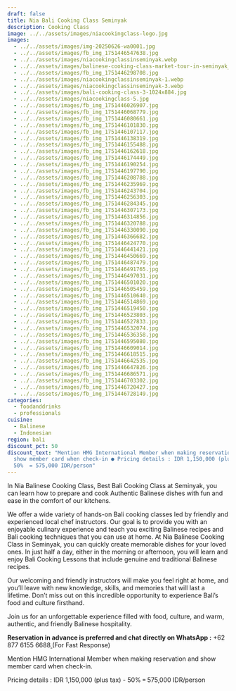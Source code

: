 ```yaml
---
draft: false
title: Nia Bali Cooking Class Seminyak
description: Cooking Class
image: ../../assets/images/niacookingclass-logo.jpg
images:
  - ../../assets/images/img-20250626-wa0001.jpg
  - ../../assets/images/fb_img_1751446547638.jpg
  - ../../assets/images/niacookingclassinseminyak.webp
  - ../../assets/images/balinese-cooking-class-market-tour-in-seminyak_5ypd1ut.jpg
  - ../../assets/images/fb_img_1751446298708.jpg
  - ../../assets/images/niacookingclassinseminyak-1.webp
  - ../../assets/images/niacookingclassinseminyak-3.webp
  - ../../assets/images/bali-cooking-class-3-1024x884.jpg
  - ../../assets/images/niacookingclass-5.jpg
  - ../../assets/images/fb_img_1751446026907.jpg
  - ../../assets/images/fb_img_1751446068779.jpg
  - ../../assets/images/fb_img_1751446080661.jpg
  - ../../assets/images/fb_img_1751446101830.jpg
  - ../../assets/images/fb_img_1751446107117.jpg
  - ../../assets/images/fb_img_1751446138319.jpg
  - ../../assets/images/fb_img_1751446155488.jpg
  - ../../assets/images/fb_img_1751446162618.jpg
  - ../../assets/images/fb_img_1751446174449.jpg
  - ../../assets/images/fb_img_1751446190254.jpg
  - ../../assets/images/fb_img_1751446197790.jpg
  - ../../assets/images/fb_img_1751446208788.jpg
  - ../../assets/images/fb_img_1751446235969.jpg
  - ../../assets/images/fb_img_1751446243704.jpg
  - ../../assets/images/fb_img_1751446256303.jpg
  - ../../assets/images/fb_img_1751446284345.jpg
  - ../../assets/images/fb_img_1751446307173.jpg
  - ../../assets/images/fb_img_1751446314856.jpg
  - ../../assets/images/fb_img_1751446320788.jpg
  - ../../assets/images/fb_img_1751446330090.jpg
  - ../../assets/images/fb_img_1751446366682.jpg
  - ../../assets/images/fb_img_1751446424770.jpg
  - ../../assets/images/fb_img_1751446441421.jpg
  - ../../assets/images/fb_img_1751446450669.jpg
  - ../../assets/images/fb_img_1751446487479.jpg
  - ../../assets/images/fb_img_1751446491765.jpg
  - ../../assets/images/fb_img_1751446497031.jpg
  - ../../assets/images/fb_img_1751446501020.jpg
  - ../../assets/images/fb_img_1751446505459.jpg
  - ../../assets/images/fb_img_1751446510640.jpg
  - ../../assets/images/fb_img_1751446514869.jpg
  - ../../assets/images/fb_img_1751446519450.jpg
  - ../../assets/images/fb_img_1751446523803.jpg
  - ../../assets/images/fb_img_1751446527833.jpg
  - ../../assets/images/fb_img_1751446532074.jpg
  - ../../assets/images/fb_img_1751446536358.jpg
  - ../../assets/images/fb_img_1751446595080.jpg
  - ../../assets/images/fb_img_1751446609014.jpg
  - ../../assets/images/fb_img_1751446618515.jpg
  - ../../assets/images/fb_img_1751446642535.jpg
  - ../../assets/images/fb_img_1751446647826.jpg
  - ../../assets/images/fb_img_1751446686571.jpg
  - ../../assets/images/fb_img_1751446703302.jpg
  - ../../assets/images/fb_img_1751446720427.jpg
  - ../../assets/images/fb_img_1751446728149.jpg
categories:
  - foodanddrinks
  - professionals
cuisine:
  - Balinese
  - Indonesian
region: bali
discount_pct: 50
discount_text: "Mention HMG International Member when making reservation and
  show member card when check-in ● Pricing details : IDR 1,150,000 (plus tax) -
  50% ‎ = 575,000 IDR/person"
---
```

In Nia Balinese Cooking Class, Best Bali Cooking Class at Seminyak, you can learn how to prepare and cook Authentic Balinese dishes with fun and ease in the comfort of our kitchens. 

We offer a wide variety of hands-on Bali cooking classes led by friendly and experienced local chef instructors. Our goal is to provide you with an enjoyable culinary experience and teach you exciting Balinese recipes and Bali cooking techniques that you can use at home. At Nia Balinese Cooking Class in Seminyak, you can quickly create memorable dishes for your loved ones. In just half a day, either in the morning or afternoon, you will learn and enjoy Bali Cooking Lessons that include genuine and traditional Balinese recipes. 

Our welcoming and friendly instructors will make you feel right at home, and you’ll leave with new knowledge, skills, and memories that will last a lifetime. Don’t miss out on this incredible opportunity to experience Bali’s food and culture firsthand.

Join us for an unforgettable experience filled with food, culture, and warm, authentic, and friendly Balinese hospitality. 

**Reservation in advance is preferred and chat directly on WhatsApp :** +62 877 6155 6688[ ](https://wa.me/6287761556688)(For Fast Response)

Mention HMG International Member when making reservation and show member card when check-in.

Pricing details : IDR 1,150,000 (plus tax) - 50%‎ = 575,000 IDR/person
